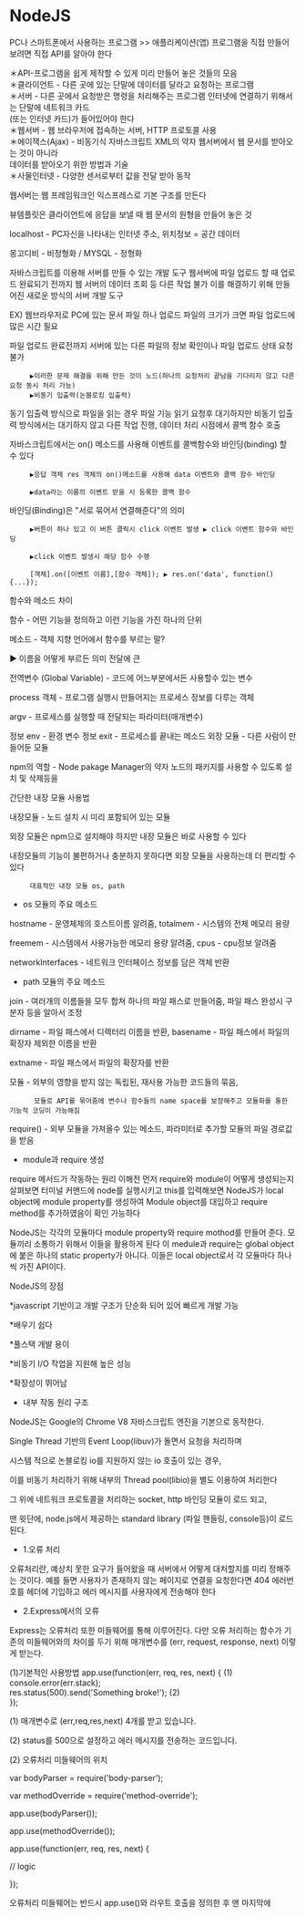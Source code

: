 # NodeJS

PC나 스마트폰에서 사용하는 프로그램 >> 애플리케이션(앱) 프로그램을 직접 만들어 보려면 직접 API를 알아야 한다

＊API-프로그램을 쉽게 제작할 수 있게 미리 만들어 놓은 것들의 모음<br>
＊클라이언트 - 다른 곳에 있는 단말에 데이터를 달라고 요청하는 프로그램<br>
＊서버 - 다른 곳에서 요청받은 명령을 처리해주는 프로그램 인터넷에 연결하기 위해서는 단말에 네트워크 카드                 
         (또는 인터넷 카드)가 들어있어야 한다<br>
＊웹서버 - 웹 브라우저에 접속하는 서버, HTTP 프로토콜 사용<br>
＊에이잭스(Ajax) - 비동기식 자바스크립트 XML의 약자 웹서버에서 웹 문서를 받아오는 것이 아니라                               
                   데이터를 받아오기 위한 방법과 기술<br>
＊사물인터넷 - 다양한 센서로부터 값을 전달 받아 동작<br>

웹서버는 웹 프레임워크인 익스프레스로 기본 구조를 만든다

뷰템플릿은 클라이언트에 응답을 보낼 때 웹 문서의 원형을 만들어 놓은 것

localhost - PC자신을 나타내는 인터넷 주소, 위치정보 = 공간 데이터

몽고디비 - 비정형화 / MYSQL - 정형화

자바스크립트를 이용해 서버를 만들 수 있는 개발 도구 웹서버에 파일 업로드 할 때 업로드 완료되기 전까지 웹 서버의 데이터 조회 등 다른 작업 불가 이를 해결하기 위해 만들어진 새로운 방식의 서버 개발 도구

EX) 웹브라우저로 PC에 있는 문서 파일 하나 업로드 파일의 크기가 크면 파일 업로드에 많은 시간 필요

파일 업로드 완료전까지 서버에 있는 다른 파일의 정보 확인이나 파일 업로드 상태 요청 불가

         ▶이러한 문제 해결을 위해 만든 것이 노드(하나의 요청처리 끝남을 기다리지 않고 다른 요청 동시 처리 가능)
         ▶비동기 입출력(논블로킹 입출력)
동기 입출력 방식으로 파일을 읽는 경우 파일 기능 읽기 요청후 대기하지만
비동기 입출력 방식에서는 대기하지 않고 다른 작업 진행, 데이터 처리 시점에서 콜백 함수 호출

자바스크립트에서는 on() 메소드를 사용해 이벤트를 콜백함수와 바인딩(binding) 할 수 있다

         ▶응답 객체 res 객체의 on()메소드를 사용해 data 이벤트와 콜백 함수 바인딩

         ▶data라는 이름의 이벤트 받을 시 등록한 콜백 함수 
  
바인딩(Binding)은 "서로 묶어서 연결해준다"의 의미

         ▶버튼이 하나 있고 이 버튼 클릭시 click 이벤트 발생 ▶ click 이벤트 함수와 바인딩

         ▶click 이벤트 발생시 해당 함수 수행

         [객체].on([이벤트 이름],[함수 객체]); ▶ res.on('data', function() {...});
         
함수와 메소드 차이

함수 - 어떤 기능을 정의하고 이런 기능을 가진 하나의 단위

메소드 - 객체 지향 언어에서 함수를 부르는 말?

▶ 이름을 어떻게 부르든 의미 전달에 큰

전역변수 (Global Variable) - 코드에 어느부분에서든 사용할수 있는 변수

process 객체 - 프로그램 실행시 만들어지는 프로세스 정보를 다루는 객체

argv - 프로세스를 실행할 때 전달되는 파라미터(매개변수) 

정보 env - 환경 변수 정보 exit - 프로세스를 끝내는 메소드 외장 모듈 - 다른 사람이 만들어둔 모듈

npm의 역할 - Node pakage Manager의 약자 노드의 패키지를 사용할 수 있도록 설치 및 삭제등을

간단한 내장 모듈 사용법

내장모듈 - 노드 설치 시 미리 포함되어 있는 모듈

외장 모듈은 npm으로 설치해야 하지만 내장 모듈은 바로 사용할 수 있다

내장모듈의 기능이 불편하거나 충분하지 못하다면 외장 모듈을 사용하는데 더 편리할 수 있다


         대표적인 내장 모듈 os, path

+ os 모듈의 주요 메소드

hostname - 운영체제의 호스트이름 알려줌, totalmem - 시스템의 전체 메모리 용량

freemem - 시스템에서 사용가능한 메모리 용량 알려줌, cpus - cpu정보 알려줌

networkInterfaces - 네트워크 인터페이스 정보를 담은 객체 반환


+ path 모듈의 주요 메소드

join - 여러개의 이름들을 모두 합쳐 하나의 파일 패스로 만들어줌, 파일 패스 완성시 구분자 등을 알아서 조정

dirname - 파일 패스에서 디렉터리 이름을 반환, basename - 파일 패스에서 파일의 확장자 제외한 이름을 반환

extname - 파일 패스에서 파일의 확장자를 반환

모듈 - 외부의 영향을 받지 않는 독립된, 재사용 가능한 코드들의 묶음,

          모듈로 API를 묶어줌에 변수나 함수들의 name space를 보장해주고 모듈화를 통한 기능적 코딩이 가능해짐
       

require() - 외부 모듈을 가져올수 있는 메소드, 파라미터로 추가할 모듈의 파일 경로값을 받음

+ module과 require 생성

require 메서드가 작동하는 원리 이해전 먼저 require와 module이 어떻게 생성되는지 살펴보면 터미널 커맨드에 node를 실행시키고 this를 입력해보면 NodeJS가 local object에 module property를 생성하여 Module object를 대입하고 require method를 추가하였음이 확인 가능하다


NodeJS는 각각의 모듈마다 module property와 require mothod를 만들어 준다. 모듈끼리 소통하기 위해서 이들을 활용하게 된다 이 medule과 require는 global object에 붙은 하나의 static property가 아니다. 이들은 local object로서 각 모듈마다 하나씩 가진 API이다.

NodeJS의 장점

*javascript 기반이고 개발 구조가 단순화 되어 있어 빠르게 개발 가능

*배우기 쉽다

*풀스택 개발 용이

*비동기 I/O 작업을 지원해 높은 성능

*확장성이 뛰어남


+ 내부 작동 원리 구조

NodeJS는 Google의 Chrome V8 자바스크립트 엔진을 기본으로 동작한다.

Single Thread 기반의 Event Loop(libuv)가 돌면서 요청을 처리하며

시스템 적으로  논블로킹 io를 지원하지 않는 io 호출이 있는 경우, 

이를 비동기 처리하기 위해 내부의 Thread pool(libio)을 별도 이용하여 처리한다

그 위에 네트워크 프로토콜을 처리하는 socket, http 바인딩 모듈이 로드 되고, 

맨 윗단에, node.js에서 제공하는 standard library (파일 핸들링, console등)이 로드 된다.


+ 1.오류 처리

오류처리란, 예상치 못한 요구가 들어왔을 때 서버에서 어떻게 대처할지를 미리 정해주는 것이다. 예를 들면 사용자가 존재하지 않는
페이지로 연결을 요청한다면 404 에러번호를 헤더에 기입하고 에러 메시지를 사용자에게 전송해야 한다

+ 2.Express에서의 오류

Express는 오류처리 또한 미들웨어를 통해 이루어진다. 다만 오류 처리하는 함수가 기존의 미들웨어와의 차이를 두기 위해 매개변수를
(err, request, response, next) 이렇게 받는다.

(1)기본적인 사용방법
app.use(function(err, req, res, next) {              (1)<br>
  console.error(err.stack);<br>
  res.status(500).send('Something broke!');          (2)<br>
});<br>

(1) 매개변수로 (err,req,res,next) 4개를 받고 있습니다.


(2) status를 500으로 설정하고 에러 메시지를 전송하는 코드입니다.

(2) 오류처리 미들웨어의 위치

var bodyParser = require('body-parser');

var methodOverride = require('method-override');


app.use(bodyParser());

app.use(methodOverride());

app.use(function(err, req, res, next) {

  // logic
  
});

오류처리 미들웨어는 반드시 app.use()와 라우트 호출을 정의한 후 맨 마지막에 
